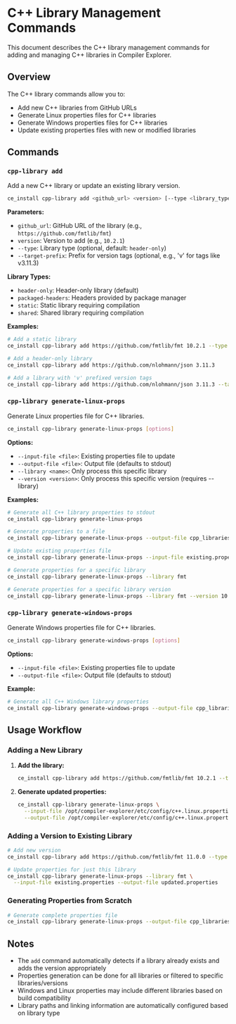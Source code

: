 # C++ Library Management Commands

This document describes the C++ library management commands for adding and managing C++ libraries in Compiler Explorer.

## Overview

The C++ library commands allow you to:
- Add new C++ libraries from GitHub URLs
- Generate Linux properties files for C++ libraries
- Generate Windows properties files for C++ libraries
- Update existing properties files with new or modified libraries

## Commands

### `cpp-library add`

Add a new C++ library or update an existing library version.

```bash
ce_install cpp-library add <github_url> <version> [--type <library_type>] [--target-prefix <prefix>]
```

**Parameters:**
- `github_url`: GitHub URL of the library (e.g., `https://github.com/fmtlib/fmt`)
- `version`: Version to add (e.g., `10.2.1`)
- `--type`: Library type (optional, default: `header-only`)
- `--target-prefix`: Prefix for version tags (optional, e.g., 'v' for tags like v3.11.3)

**Library Types:**
- `header-only`: Header-only library (default)
- `packaged-headers`: Headers provided by package manager
- `static`: Static library requiring compilation
- `shared`: Shared library requiring compilation

**Examples:**
```bash
# Add a static library
ce_install cpp-library add https://github.com/fmtlib/fmt 10.2.1 --type static

# Add a header-only library
ce_install cpp-library add https://github.com/nlohmann/json 3.11.3

# Add a library with 'v' prefixed version tags
ce_install cpp-library add https://github.com/nlohmann/json 3.11.3 --target-prefix v
```

### `cpp-library generate-linux-props`

Generate Linux properties file for C++ libraries.

```bash
ce_install cpp-library generate-linux-props [options]
```

**Options:**
- `--input-file <file>`: Existing properties file to update
- `--output-file <file>`: Output file (defaults to stdout)
- `--library <name>`: Only process this specific library
- `--version <version>`: Only process this specific version (requires --library)

**Examples:**
```bash
# Generate all C++ library properties to stdout
ce_install cpp-library generate-linux-props

# Generate properties to a file
ce_install cpp-library generate-linux-props --output-file cpp_libraries.properties

# Update existing properties file
ce_install cpp-library generate-linux-props --input-file existing.properties --output-file updated.properties

# Generate properties for a specific library
ce_install cpp-library generate-linux-props --library fmt

# Generate properties for a specific library version
ce_install cpp-library generate-linux-props --library fmt --version 10.2.1 --input-file existing.properties
```

### `cpp-library generate-windows-props`

Generate Windows properties file for C++ libraries.

```bash
ce_install cpp-library generate-windows-props [options]
```

**Options:**
- `--input-file <file>`: Existing properties file to update
- `--output-file <file>`: Output file (defaults to stdout)

**Example:**
```bash
# Generate all C++ Windows library properties
ce_install cpp-library generate-windows-props --output-file cpp_libraries_windows.properties
```

## Usage Workflow

### Adding a New Library

1. **Add the library:**
   ```bash
   ce_install cpp-library add https://github.com/fmtlib/fmt 10.2.1 --type static
   ```

2. **Generate updated properties:**
   ```bash
   ce_install cpp-library generate-linux-props \
     --input-file /opt/compiler-explorer/etc/config/c++.linux.properties \
     --output-file /opt/compiler-explorer/etc/config/c++.linux.properties
   ```

### Adding a Version to Existing Library

```bash
# Add new version
ce_install cpp-library add https://github.com/fmtlib/fmt 11.0.0 --type static

# Update properties for just this library
ce_install cpp-library generate-linux-props --library fmt \
  --input-file existing.properties --output-file updated.properties
```

### Generating Properties from Scratch

```bash
# Generate complete properties file
ce_install cpp-library generate-linux-props --output-file cpp_libraries.properties
```

## Notes

- The `add` command automatically detects if a library already exists and adds the version appropriately
- Properties generation can be done for all libraries or filtered to specific libraries/versions
- Windows and Linux properties may include different libraries based on build compatibility
- Library paths and linking information are automatically configured based on library type
